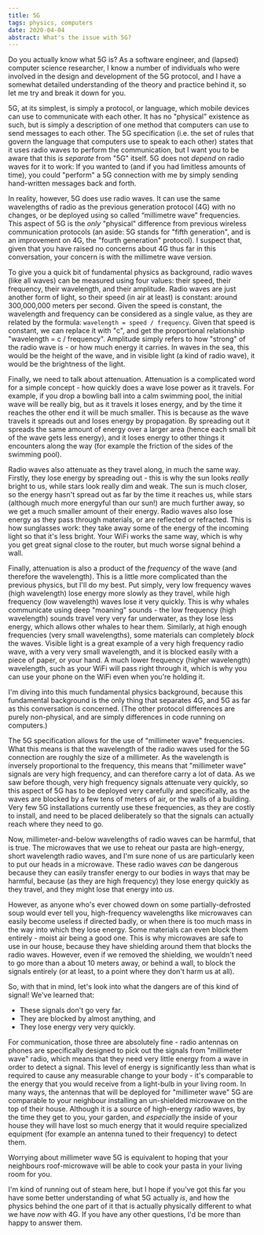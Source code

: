 ```yaml
---
title: 5G
tags: physics, computers
date: 2020-04-04
abstract: What's the issue with 5G?
---
```


Do you actually know what 5G is? As a software engineer, and (lapsed) computer science researcher, I know a number of individuals who were involved in the design and development of the 5G protocol, and I have a somewhat detailed understanding of the theory and practice behind it, so let me try and break it down for you.

5G, at its simplest, is simply a protocol, or language, which mobile devices can use to communicate with each other. It has no "physical" existence as such, but is simply a description of one method that computers can use to send messages to each other. The 5G specification (i.e. the set of rules that govern the language that computers use to speak to each other) states that it uses radio waves to perform the communication, but I want you to be aware that this is *separate* from "5G" itself. 5G does not *depend* on radio waves for it to work: If you wanted to (and if you had limitless amounts of time), you could "perform" a 5G connection with me by simply sending hand-written messages back and forth.

In reality, however, 5G does use radio waves. It can use the same wavelengths of radio as the previous generation protocol (4G) with no changes, or be deployed using so called “millimetre wave” frequencies. This aspect of 5G is the *only* "physical" difference from previous wireless communication protocols (an aside: 5G stands for "fifth generation", and is an improvement on 4G, the "fourth generation" protocol). I suspect that, given that you have raised no concerns about 4G thus far in this conversation, your concern is with the millimetre wave version.

To give you a quick bit of fundamental physics as background, radio waves (like all waves) can be measured using four values: their speed, their frequency, their wavelength, and their amplitude. Radio waves are just another form of light, so their speed (in air at least) is constant: around 300,000,000 meters per second. Given the speed is constant, the wavelength and frequency can be considered as a single value, as they are related by the formula: `wavelength = speed / frequency`. Given that speed is constant, we can replace it with "c", and get the proportional relationship "wavelength = c / frequency". Amplitude simply refers to how "strong" of the radio wave is - or how much energy it carries. In waves in the sea, this would be the height of the wave, and in visible light (a kind of radio wave), it would be the brightness of the light.

Finally, we need to talk about attenuation. Attenuation is a complicated word for a simple concept - how quickly does a wave lose power as it travels. For example, if you drop a bowling ball into a calm swimming pool, the initial wave will be really big, but as it travels it loses energy, and by the time it reaches the other end it will be much smaller. This is because as the wave travels it spreads out and loses energy by propagation. By spreading out it spreads the same amount of energy over a larger area (hence each small bit of the wave gets less energy), and it loses energy to other things it encounters along the way (for example the friction of the sides of the swimming pool).

Radio waves also attenuate as they travel along, in much the same way. Firstly, they lose energy by spreading out - this is why the sun looks *really* bright to us, while stars look really dim and weak. The sun is much closer, so the energy hasn't spread out as far by the time it reaches us, while stars (although much more energyful than our sun!) are much further away, so we get a much smaller amount of their energy. Radio waves also lose energy as they pass through materials, or are reflected or refracted. This is how sunglasses work: they take away some of the energy of the incoming light so that it's less bright. Your WiFi works the same way, which is why you get great signal close to the router, but much worse signal behind a wall.

Finally, attenuation is also a product of the *frequency* of the wave (and therefore the wavelength). This is a little more complicated than the previous physics, but I'll do my best. Put simply, very low frequency waves (high wavelength) lose energy more slowly as they travel, while high frequency (low wavelength) waves lose it very quickly. This is why whales communicate using deep "moaning" sounds - the low frequency (high wavelength) sounds travel very very far underwater, as they lose less energy, which allows other whales to hear them. Similarly, at high enough frequencies (very small wavelengths), some materials can completely *block* the waves. Visible light is a great example of a very high frequency radio wave, with a very very small wavelength, and it is blocked easily with a piece of paper, or your hand. A much lower frequency (higher wavelength) wavelength, such as your WiFi will pass right through it, which is why you can use your phone on the WiFi even when you're holding it.

I'm diving into this much fundamental physics background, because this fundamental background is the only thing that separates 4G, and 5G as far as this conversation is concerned. (The other protocol differences are purely non-physical, and are simply differences in code running on computers.)

The 5G specification allows for the use of "millimeter wave" frequencies. What this means is that the wavelength of the radio waves used for the 5G connection are roughly the size of a millimeter. As the wavelength is inversely proportional to the frequency, this means that "millimeter wave" signals are very high frequency, and can therefore carry a lot of data. As we saw before though, very high frequency signals attenuate very quickly, so this aspect of 5G has to be deployed very carefully and specifically, as the waves are blocked by a few tens of meters of air, or the walls of a building. Very few 5G installations currently use these frequencies, as they are costly to install, and need to be placed deliberately so that the signals can actually reach where they need to go.

Now, millimeter-and-below wavelengths of radio waves can be harmful, that is true. The microwaves that we use to reheat our pasta are high-energy, short wavelength radio waves, and I'm sure none of us are particularly keen to put our heads in a microwave. These radio waves *can* be dangerous because they can easily transfer energy to our bodies in ways that may be harmful, because (as they are high frequency) they lose energy quickly as they travel, and they might lose that energy into *us*.

However, as anyone who's ever chowed down on some partially-defrosted soup would ever tell you, high-frequency wavelengths like microwaves can easily become useless if directed badly, or when there is too much mass in the way into which they lose energy. Some materials can even block them entirely - moist air being a good one. This is why microwaves are safe to use in our house, because they have shielding around them that blocks the radio waves. However, even if we removed the shielding, we wouldn't need to go more than a about 10 meters away, or behind a wall, to block the signals entirely (or at least, to a point where they don't harm us at all).

So, with that in mind, let's look into what the dangers are of this kind of signal! We've learned that:
- These signals don't go very far.
- They are blocked by almost anything, and
- They lose energy very very quickly.

For communication, those three are absolutely fine - radio antennas on phones are specifically designed to pick out the signals from "millimeter wave" radio, which means that they need very little energy from a wave in order to detect a signal. This level of energy is significantly less than what is required to cause any measurable change to your body - it's comparable to the energy that you would receive from a light-bulb in your living room. In many ways, the antennas that will be deployed for "millimeter wave" 5G are comparable to your neighbour installing an un-shielded microwave on the top of their house. Although it is a source of high-energy radio waves, by the time they get to you, your garden, and *especially* the inside of your house they will have lost so much energy that it would require specialized equipment (for example an antenna tuned to their frequency) to detect them.

Worrying about millimeter wave 5G is equivalent to hoping that your neighbours roof-microwave will be able to cook your pasta in your living room for you.

I'm kind of running out of steam here, but I hope if you've got this far you have some better understanding of what 5G actually *is*, and how the physics behind the one part of it that is actually physically different to what we have *now* with 4G. If you have any other questions, I'd be more than happy to answer them.